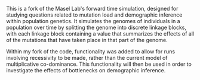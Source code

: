 This is a fork of the Masel Lab's forward time simulation, designed for studying questions
related to mutation load and demographic inference within population genetics. It simulates
the genomes of individuals in a population over time by splitting the genome into discrete
linkage blocks, with each linkage block containing a value that summarizes the effects of 
all of the mutations that have taken place in that part of the genome. 

Within my fork of the code, functionality was added to allow for runs involving recessivity
to be made, rather than the current model of multiplicative co-dominance. This functionality
will then be used in order to investigate the effects of bottlenecks on demographic inference.
